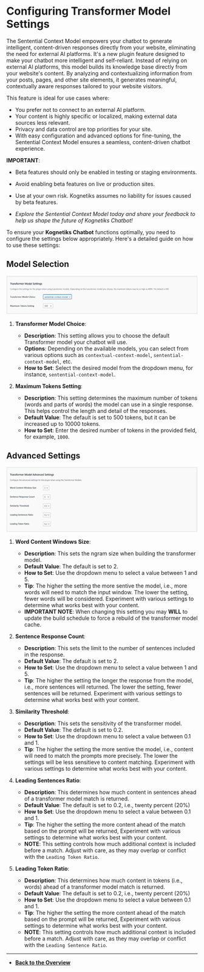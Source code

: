 # Configuring Transformer Model Settings

The Sentential Context Model empowers your chatbot to generate intelligent, content-driven responses directly from your website, eliminating the need for external AI platforms.  It's a new plugin feature designed to make your chatbot more intelligent and self-reliant. Instead of relying on external AI platforms, this model builds its knowledge base directly from your website's content. By analyzing and contextualizing information from your posts, pages, and other site elements, it generates meaningful, contextually aware responses tailored to your website visitors.

This feature is ideal for use cases where:

- You prefer not to connect to an external AI platform.
- Your content is highly specific or localized, making external data sources less relevant.
- Privacy and data control are top priorities for your site.
- With easy configuration and advanced options for fine-tuning, the Sentential Context Model ensures a seamless, content-driven chatbot experience.

**IMPORTANT**:

- Beta features should only be enabled in testing or staging environments.

- Avoid enabling beta features on live or production sites.

- Use at your own risk. Kognetiks assumes no liability for issues caused by beta features.

- *Explore the Sentential Context Model today and share your feedback to help us shape the future of Kognetiks Chatbot!*

To ensure your **Kognetiks Chatbot** functions optimally, you need to configure the settings below appropriately. Here's a detailed guide on how to use these settings:

## Model Selection

![Transformer Model Settings](transformer-model-settings.png)

1. **Transformer Model Choice**:
   - **Description**: This setting allows you to choose the default Transformer model your chatbot will use.
   - **Options**: Depending on the available models, you can select from various options such as `contextual-context-model`, `sentential-context-model`, etc.
   - **How to Set**: Select the desired model from the dropdown menu, for instance, `sentential-context-model`.

2. **Maximum Tokens Setting**:
   - **Description**: This setting determines the maximum number of tokens (words and parts of words) the model can use in a single response. This helps control the length and detail of the responses.
   - **Default Value**: The default is set to 500 tokens, but it can be increased up to 10000 tokens.
   - **How to Set**: Enter the desired number of tokens in the provided field, for example, `1000`.

## Advanced Settings

![Transformer Model Advanced Settings](transformer-model-advanced-settings-no-status.png)

1. **Word Content Windows Size**:
    - **Description**: This sets the ngram size when building the transformer model.
    - **Default Value**: The default is set to 2.
    - **How to Set**: Use the dropdown menu to select a value between 1 and 5.
    - **Tip**: The higher the setting the more sentive the model, i.e., more words will need to match the input window.  The lower the setting, fewer words will be considered.  Experiment with various settings to determine what works best with your content.
    - **IMPORTANT NOTE**: When changing this setting you may **WILL** to update the build schedule to force a rebuild of the transformer model cache.

2. **Sentence Response Count**:
    - **Description**: This sets the limit to the number of sentences included in the response.
    - **Default Value**: The default is set to 2.
    - **How to Set**: Use the dropdown menu to select a value between 1 and 5.
    - **Tip**: The higher the setting the longer the response from the model, i.e., more sentences will returned.  The lower the setting, fewer sentences will be returned.  Experiment with various settings to determine what works best with your content.

3. **Similarity Threshold**:
    - **Description**: This sets the sensitivity of the transformer model.
    - **Default Value**: The default is set to 0.2.
    - **How to Set**: Use the dropdown menu to select a value between 0.1 and 1.
    - **Tip**: The higher the setting the more sentive the model, i.e., content will need to match the prompts more precisely.  The lower the settings will be less sensitieve to content matching.  Experiment with various settings to determine what works best with your content.

4. **Leading Sentences Ratio**:
    - **Description**: This determines how much content in sentences ahead of a transformer model match is returned.
    - **Default Value**: The default is set to 0.2, i.e., twenty percent (20%)
    - **How to Set**: Use the dropdown menu to select a value between 0.1 and 1.
    - **Tip**: The higher the setting the more content ahead of the match based on the prompt will be returned,  Experiment with various settings to determine what works best with your content.
    - **NOTE**: This setting controls how much additional context is included before a match. Adjust with care, as they may overlap or conflict with the `Leading Token Ratio`.

5. **Leading Token Ratio**:
    - **Description**: This determines how much content in tokens (i.e., words) ahead of a transformer model match is returned.
    - **Default Value**: The default is set to 0.2, i.e., twenty percent (20%)
    - **How to Set**: Use the dropdown menu to select a value between 0.1 and 1.
    - **Tip**: The higher the setting the more content ahead of the match based on the prompt will be returned,  Experiment with various settings to determine what works best with your content.
    - **NOTE**: This setting controls how much additional context is included before a match. Adjust with care, as they may overlap or conflict with the `Leading Sentence Ratio`.

---

- **[Back to the Overview](/overview.md)**
